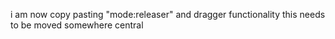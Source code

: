 i am now copy pasting "mode:releaser" and dragger functionality
this needs to be moved somewhere central
